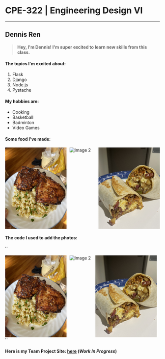 # **CPE-322 | Engineering Design VI**
---

## **Dennis Ren**

> #### Hey, I'm Dennis! I'm super excited to learn new skills from this class.

#### **The topics I'm excited about:**

1. Flask
2. Django
3. Node.js
4. Pystache

#### **My hobbies are:** 

- Cooking
- Basketball
- Badminton
- Video Games

#### **Some food I've made:**

<div style="display: flex; gap: 10px;">
  <img src="https://github.com/Dennis3204/CPE-322/blob/8de0a4c4bacca2252edca1c33a174ed2862a6038/img/IMG_2959.JPG" alt="Image 1" width="200">
  <img src="https://github.com/Dennis3204/CPE-322/blob/8de0a4c4bacca2252edca1c33a174ed2862a6038/img/IMG_2966.JPG" alt="Image 2" width="200">
  <img src="https://github.com/Dennis3204/CPE-322/blob/8de0a4c4bacca2252edca1c33a174ed2862a6038/img/IMG_7810.jpg" alt="Image 3" width="200">
</div>


#### **The code I used to add the photos:**
''<div style="display: flex; gap: 10px;">
  <img src="https://github.com/Dennis3204/CPE-322/blob/8de0a4c4bacca2252edca1c33a174ed2862a6038/img/IMG_2959.JPG" alt="Image 1" width="200">
  <img src="https://github.com/Dennis3204/CPE-322/blob/8de0a4c4bacca2252edca1c33a174ed2862a6038/img/IMG_2966.JPG" alt="Image 2" width="200">
  <img src="https://github.com/Dennis3204/CPE-322/blob/8de0a4c4bacca2252edca1c33a174ed2862a6038/img/IMG_7810.jpg" alt="Image 3" width="200">
</div>
''


#### Here is my Team Project Site: [here](URL) (*Work In Progress*)
